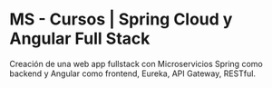 # MS - Cursos | Spring Cloud y Angular Full Stack
Creación de una web app fullstack con Microservicios Spring como backend y Angular como frontend, Eureka, API Gateway, RESTful.

